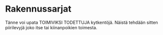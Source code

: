 # Rakennussarjat
Tänne voi upata TOIMIVIKSI TODETTUJA kytkentöjä.
Näistä tehdään sitten piirilevyjä joko itse tai kiinanpoikien toimesta.
